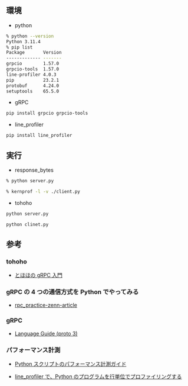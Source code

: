 ## 環境

- python

```bash
% python --version
Python 3.11.4
% pip list
Package       Version
------------- -------
grpcio        1.57.0
grpcio-tools  1.57.0
line-profiler 4.0.3
pip           23.2.1
protobuf      4.24.0
setuptools    65.5.0
```

- gRPC

```bash
pip install grpcio grpcio-tools
```

- line_profiler

```bash
pip install line_profiler
```

## 実行

- response_bytes

```bash
% python server.py
```

```bash
% kernprof -l -v ./client.py
```

- tohoho

```bash
python server.py
```

```bash
python clinet.py
```

## 参考

### tohoho

- [とほほの gRPC 入門](https://www.tohoho-web.com/ex/grpc.html)

### gRPC の 4 つの通信方式を Python でやってみる

- [rpc_practice-zenn-article](https://zenn.dev/kumamoto/articles/0596ed47f33965)

### gRPC

- [Language Guide (proto 3)](https://protobuf.dev/programming-guides/proto3/)

### パフォーマンス計測

- [Python スクリプトのパフォーマンス計測ガイド](https://yakst.com/ja/posts/42)

- [line_profiler で、Python のプログラムを行単位でプロファイリングする](https://kazuhira-r.hatenablog.com/entry/2019/04/13/182005)
